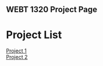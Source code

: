## WEBT 1320 Project Page

<h1>Project List</h1>

<a href="project1/index.html" target="_blank">Project 1</a><br>
<a href="project2/index.html" target="_blank">Project 2</a>

